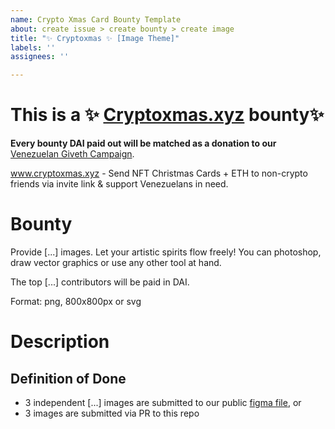 ```yaml
---
name: Crypto Xmas Card Bounty Template
about: create issue > create bounty > create image
title: "✨ Cryptoxmas ✨ [Image Theme]"
labels: ''
assignees: ''

---
```


# This is a ✨ [Cryptoxmas.xyz](https://cryptoxmas.xyz/) bounty✨
**Every bounty DAI paid out will be matched as a donation to our** [Venezuelan Giveth Campaign](https://beta.giveth.io/campaigns/5c0e84ea06392d786b64d484).

www.cryptoxmas.xyz - Send NFT Christmas Cards + ETH to non-crypto friends via invite link & support Venezuelans in need.

# Bounty

Provide [...] images. Let your artistic spirits flow freely! You can photoshop, draw vector graphics or use any other tool at hand.

The top [...] contributors will be paid in DAI.

Format: png, 800x800px or svg

# Description

## Definition of Done

- 3 independent [...] images are submitted to our public [figma file](https://www.figma.com/file/VocNnEyi5YxH7ZcXT7YLcAkN/Workplace-for-NFT-artists?node-id=1%3A115), or
- 3 images are submitted via PR to this repo
